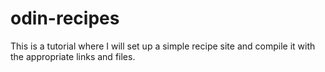 # odin-recipes
This is a tutorial where I will set up a simple recipe site
and compile it with the appropriate links and files. 

